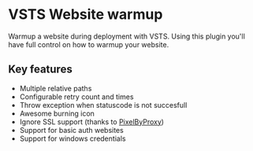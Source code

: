 # VSTS Website warmup

Warmup a website during deployment with VSTS. Using this plugin you'll have full control on how to warmup your website.

## Key features

- Multiple relative paths
- Configurable retry count and times
- Throw exception when statuscode is not succesfull
- Awesome burning icon
- Ignore SSL support (thanks to [PixelByProxy](https://github.com/PixelByProxy))
- Support for basic auth websites
- Support for windows credentials
